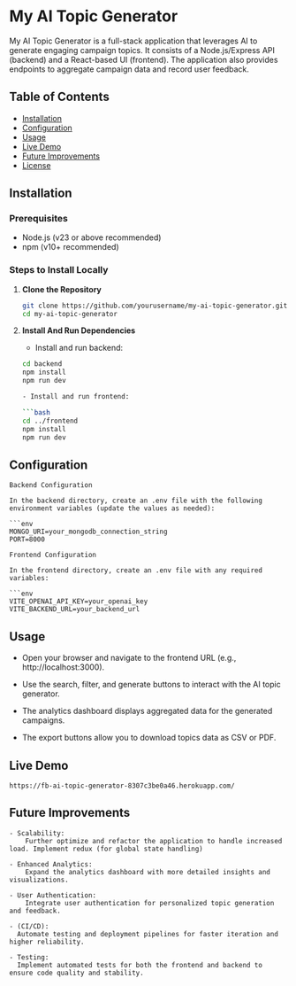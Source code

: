 # My AI Topic Generator

My AI Topic Generator is a full-stack application that leverages AI to generate engaging campaign topics. It consists of a Node.js/Express API (backend) and a React-based UI (frontend). The application also provides endpoints to aggregate campaign data and record user feedback.

## Table of Contents

- [Installation](#installation)
- [Configuration](#configuration)
- [Usage](#usage)
- [Live Demo](#live-demo)
- [Future Improvements](#future-improvements)
- [License](#license)

## Installation

### Prerequisites

- Node.js (v23 or above recommended)
- npm (v10+ recommended)

### Steps to Install Locally

1. **Clone the Repository**

   ```bash
   git clone https://github.com/yourusername/my-ai-topic-generator.git
   cd my-ai-topic-generator

2. **Install And Run Dependencies**

    - Install and run backend:

    ```bash
    cd backend
    npm install
    npm run dev
    
    - Install and run frontend:

    ```bash
    cd ../frontend
    npm install
    npm run dev

## Configuration

    Backend Configuration

    In the backend directory, create an .env file with the following environment variables (update the values as needed):

    ```env
    MONGO_URI=your_mongodb_connection_string
    PORT=8000

    Frontend Configuration

    In the frontend directory, create an .env file with any required variables:

    ```env
    VITE_OPENAI_API_KEY=your_openai_key
    VITE_BACKEND_URL=your_backend_url

## Usage

   - Open your browser and navigate to the frontend URL (e.g., http://localhost:3000).

   -  Use the search, filter, and generate buttons to interact with the AI topic generator.

   - The analytics dashboard displays aggregated data for the generated campaigns.

   - The export buttons allow you to download topics data as CSV or PDF.

## Live Demo

    https://fb-ai-topic-generator-8307c3be0a46.herokuapp.com/

## Future Improvements
    - Scalability:
        Further optimize and refactor the application to handle increased load. Implement redux (for global state handling) 

    - Enhanced Analytics:
        Expand the analytics dashboard with more detailed insights and visualizations.

    - User Authentication:
        Integrate user authentication for personalized topic generation and feedback.

    - (CI/CD):
      Automate testing and deployment pipelines for faster iteration and higher reliability.

    - Testing:
      Implement automated tests for both the frontend and backend to ensure code quality and stability.